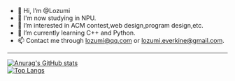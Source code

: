 - 👋 Hi, I’m @Lozumi
- 🏫 I'm now studying in NPU.
- 👀 I’m interested in ACM contest,web design,program design,etc.
- 🌱 I’m currently learning C++ and Python.
- 📫 Contact me through lozumi@qq.com or lozumi.everkine@gmail.com.

---

[![Anurag's GitHub stats](https://github-readme-stats.vercel.app/api?username=Lozumi)](https://github.com/anuraghazra/github-readme-stats)  
[![Top Langs](https://github-readme-stats.vercel.app/api/top-langs/?username=Lozumi)](https://github.com/anuraghazra/github-readme-stats)
<!---
Lozumi/Lozumi is a ✨ special ✨ repository because its `README.md` (this file) appears on your GitHub profile.
You can click the Preview link to take a look at your changes.
--->
